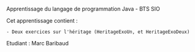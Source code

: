Apprentissage du langage de programmation Java - BTS SIO


Cet apprentissage contient : 

	- Deux exercices sur l'héritage (HeritageExoUn, et HeritageExoDeux)


Etudiant : Marc Baribaud